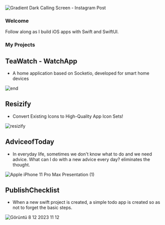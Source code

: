 ![Gradient Dark Calling Screen - Instagram Post](https://github.com/batuhankucukyildiz/batuhankucukyildiz/assets/32312869/eeb363f1-257c-4545-95b8-887dd68041c3)
### Welcome
Follow along as I build iOS apps with Swift and SwiftUI.

### My Projects 

## TeaWatch - WatchApp

- A home application based on Socketio, developed for smart home devices
  
![end](https://github.com/batuhankucukyildiz/batuhankucukyildiz/assets/32312869/705c26fa-6f60-4aeb-a8eb-3866227ba6c7)


## Resizify 

- Convert Existing Icons to High-Quality App Icon Sets!


![resizify](https://github.com/batuhankucukyildiz/batuhankucukyildiz/assets/32312869/59cd856a-21ed-4278-87e1-d317c590f16d)

## AdviceofToday 

- In everyday life, sometimes we don't know what to do and we need advice. What can I do with a new advice every day? eliminates the thought.

![Apple iPhone 11 Pro Max Presentation (1)](https://github.com/batuhankucukyildiz/batuhankucukyildiz/assets/32312869/185112ef-3718-46d6-a569-a280b8804da9)

## PublishChecklist 

- When a new swift project is created, a simple todo app is created so as not to forget the basic steps.

 ![Görüntü 8 12 2023 11 12](https://github.com/batuhankucukyildiz/batuhankucukyildiz/assets/32312869/af327611-1a02-49df-a010-4f3f9f44bab4)
